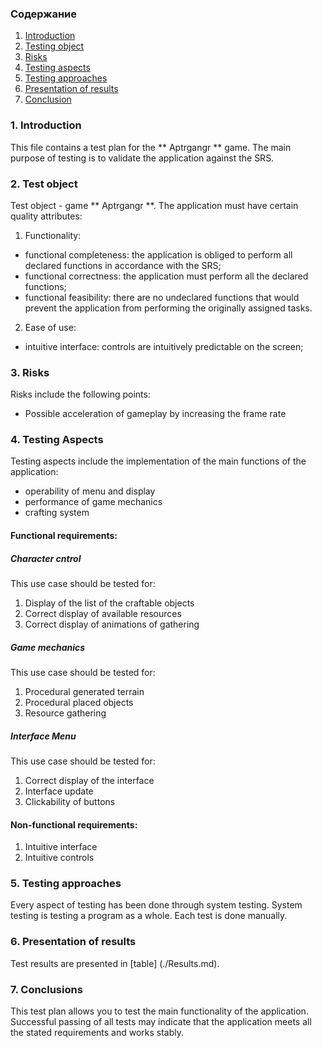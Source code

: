 ### Содержание
  1. [Introduction](#1)
  2. [Testing object](#2)
  3. [Risks](#3)
  4. [Testing aspects](#4)
  5. [Testing approaches](#5)
  6. [Presentation of results](#6)
  7. [Conclusion](#7)

<a name="1"></a>
### 1. Introduction
  This file contains a test plan for the ** Aptrgangr ** game. The main purpose of testing is to validate the application against the SRS.

### 2. Test object
Test object - game ** Aptrgangr **.
The application must have certain quality attributes:
   
   1. Functionality:
+ functional completeness: the application is obliged to perform all declared functions in accordance with the SRS;
+ functional correctness: the application must perform all the declared functions;
+ functional feasibility: there are no undeclared functions that would prevent the application from performing the originally assigned tasks.

2. Ease of use:
+ intuitive interface: controls are intuitively predictable on the screen;

<a name="3"> </a>
### 3. Risks
Risks include the following points:
* Possible acceleration of gameplay by increasing the frame rate

<a name="4"> </a>
### 4. Testing Aspects
Testing aspects include the implementation of the main functions of the application:
* operability of menu and display
* performance of game mechanics
* crafting system

#### Functional requirements:

##### Character cntrol
This use case should be tested for:
1. Display of the list of the craftable objects
2. Correct display of available resources  
3. Correct display of animations of gathering

##### Game mechanics
This use case should be tested for:
1. Procedural generated terrain
2. Procedural placed objects
3. Resource gathering

##### Interface Menu
This use case should be tested for:
1. Correct display of the interface
2. Interface update
3. Clickability of buttons

#### Non-functional requirements:
1. Intuitive interface
2. Intuitive controls

<a name="5"> </a>
### 5. Testing approaches
Every aspect of testing has been done through system testing.
System testing is testing a program as a whole.
Each test is done manually.

<a name="6"> </a>
### 6. Presentation of results
Test results are presented in [table] (./Results.md).

<a name="7"> </a>
### 7. Conclusions
This test plan allows you to test the main functionality of the application.
Successful passing of all tests may indicate that the application
meets all the stated requirements and works stably.
